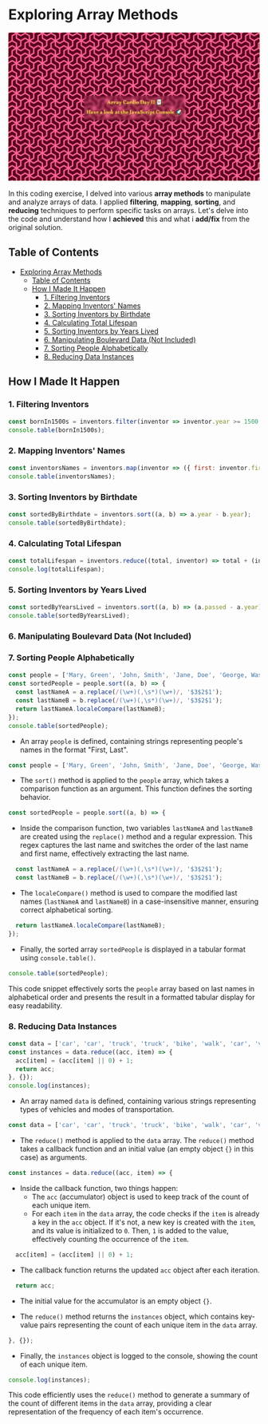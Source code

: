 # Exploring Array Methods

![img](assets/image/background.png)

In this coding exercise, I delved into various **array methods** to manipulate and analyze arrays of data.
I applied **filtering**, **mapping**, **sorting**, and **reducing** techniques to perform specific tasks on arrays.
Let's delve into the code and understand how I **achieved** this and what i **add/fix** from the original solution.

## Table of Contents

- [Exploring Array Methods](#exploring-array-methods)
  - [Table of Contents](#table-of-contents)
  - [How I Made It Happen](#how-i-made-it-happen)
    - [1. Filtering Inventors](#1-filtering-inventors)
    - [2. Mapping Inventors' Names](#2-mapping-inventors-names)
    - [3. Sorting Inventors by Birthdate](#3-sorting-inventors-by-birthdate)
    - [4. Calculating Total Lifespan](#4-calculating-total-lifespan)
    - [5. Sorting Inventors by Years Lived](#5-sorting-inventors-by-years-lived)
    - [6. Manipulating Boulevard Data (Not Included)](#6-manipulating-boulevard-data-not-included)
    - [7. Sorting People Alphabetically](#7-sorting-people-alphabetically)
    - [8. Reducing Data Instances](#8-reducing-data-instances)

## How I Made It Happen

### 1. Filtering Inventors

```js
const bornIn1500s = inventors.filter(inventor => inventor.year >= 1500 && inventor.year <= 1600);
console.table(bornIn1500s);
```

### 2. Mapping Inventors' Names

```js
const inventorsNames = inventors.map(inventor => ({ first: inventor.first, last: inventor.last }));
console.table(inventorsNames);
```

### 3. Sorting Inventors by Birthdate

```js
const sortedByBirthdate = inventors.sort((a, b) => a.year - b.year);
console.table(sortedByBirthdate);
```

### 4. Calculating Total Lifespan

```js
const totalLifespan = inventors.reduce((total, inventor) => total + (inventor.passed - inventor.year), 0);
console.log(totalLifespan);
```

### 5. Sorting Inventors by Years Lived

```js
const sortedByYearsLived = inventors.sort((a, b) => (a.passed - a.year) - (b.passed - b.year));
console.table(sortedByYearsLived);
```

### 6. Manipulating Boulevard Data (Not Included)

### 7. Sorting People Alphabetically

```js
const people = ['Mary, Green', 'John, Smith', 'Jane, Doe', 'George, Washington'];
const sortedPeople = people.sort((a, b) => {
  const lastNameA = a.replace(/(\w+)(,\s*)(\w+)/, '$3$2$1');
  const lastNameB = b.replace(/(\w+)(,\s*)(\w+)/, '$3$2$1');
  return lastNameA.localeCompare(lastNameB);
});
console.table(sortedPeople);
```

- An array `people` is defined, containing strings representing people's names in the format "First, Last".

```javascript
const people = ['Mary, Green', 'John, Smith', 'Jane, Doe', 'George, Washington'];
```

- The `sort()` method is applied to the `people` array, which takes a comparison function as an argument. This function defines the sorting behavior.

```javascript
const sortedPeople = people.sort((a, b) => {
```

- Inside the comparison function, two variables `lastNameA` and `lastNameB` are created using the `replace()` method and a regular expression. This regex captures the last name and switches the order of the last name and first name, effectively extracting the last name.

```javascript
  const lastNameA = a.replace(/(\w+)(,\s*)(\w+)/, '$3$2$1');
  const lastNameB = b.replace(/(\w+)(,\s*)(\w+)/, '$3$2$1');
```

- The `localeCompare()` method is used to compare the modified last names (`lastNameA` and `lastNameB`) in a case-insensitive manner, ensuring correct alphabetical sorting.

```javascript
  return lastNameA.localeCompare(lastNameB);
});
```

- Finally, the sorted array `sortedPeople` is displayed in a tabular format using `console.table()`.

```javascript
console.table(sortedPeople);
```

This code snippet effectively sorts the `people` array based on last names in alphabetical order and presents the result in a formatted tabular display for easy readability.

### 8. Reducing Data Instances

```js
const data = ['car', 'car', 'truck', 'truck', 'bike', 'walk', 'car', 'van', 'bike', 'walk', 'car', 'van', 'car', 'truck'];
const instances = data.reduce((acc, item) => {
  acc[item] = (acc[item] || 0) + 1;
  return acc;
}, {});
console.log(instances);
```

- An array named `data` is defined, containing various strings representing types of vehicles and modes of transportation.

```javascript
const data = ['car', 'car', 'truck', 'truck', 'bike', 'walk', 'car', 'van', 'bike', 'walk', 'car', 'van', 'car', 'truck'];
```

- The `reduce()` method is applied to the `data` array. The `reduce()` method takes a callback function and an initial value (an empty object `{}` in this case) as arguments.

```javascript
const instances = data.reduce((acc, item) => {
```

- Inside the callback function, two things happen:
  - The `acc` (accumulator) object is used to keep track of the count of each unique item.
  - For each `item` in the `data` array, the code checks if the `item` is already a key in the `acc` object. If it's not, a new key is created with the `item`, and its value is initialized to `0`. Then, `1` is added to the value, effectively counting the occurrence of the `item`.

```javascript
  acc[item] = (acc[item] || 0) + 1;
```

- The callback function returns the updated `acc` object after each iteration.

```javascript
  return acc;
```

- The initial value for the accumulator is an empty object `{}`.

- The `reduce()` method returns the `instances` object, which contains key-value pairs representing the count of each unique item in the `data` array.

```javascript
}, {});
```

- Finally, the `instances` object is logged to the console, showing the count of each unique item.

```javascript
console.log(instances);
```

This code efficiently uses the `reduce()` method to generate a summary of the count of different items in the `data` array, providing a clear representation of the frequency of each item's occurrence.
